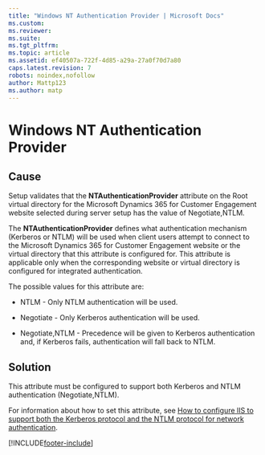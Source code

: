 ```yaml
---
title: "Windows NT Authentication Provider | Microsoft Docs"
ms.custom: 
ms.reviewer: 
ms.suite: 
ms.tgt_pltfrm: 
ms.topic: article
ms.assetid: ef40507a-722f-4d85-a29a-27a0f70d7a80
caps.latest.revision: 7
robots: noindex,nofollow
author: Mattp123
ms.author: matp
---
```

# Windows NT Authentication Provider

## Cause

 Setup validates that the **NTAuthenticationProvider** attribute on the Root virtual directory for the Microsoft Dynamics 365 for Customer Engagement website selected during server setup has the value of Negotiate,NTLM.  
  
 The **NTAuthenticationProvider** defines what authentication mechanism (Kerberos or NTLM) will be used when client users attempt to connect to the Microsoft Dynamics 365 for Customer Engagement website or the virtual directory that this attribute is configured for. This attribute is applicable only when the corresponding website or virtual directory is configured for integrated authentication.  
  
 The possible values for this attribute are:  
  
-   NTLM - Only NTLM authentication will be used.  
  
-   Negotiate - Only Kerberos authentication will be used.  
  
-   Negotiate,NTLM - Precedence will be given to Kerberos authentication and, if Kerberos fails, authentication will fall back to NTLM.  
  
## Solution
  
 This attribute must be configured to support both Kerberos and NTLM authentication (Negotiate,NTLM).  
  
 For information about how to set this attribute, see [How to configure IIS to support both the Kerberos protocol and the NTLM protocol for network authentication](https://go.microsoft.com/fwlink/p/?LinkID=24925).



[!INCLUDE[footer-include](../../../includes/footer-banner.md)]